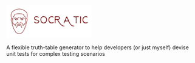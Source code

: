 ![Socratic](https://github.com/alifaizankazmi/socratic/blob/master/src/assets/socratic-transparent.png)

A flexible truth-table generator to help developers (or just myself) devise unit tests for complex testing scenarios